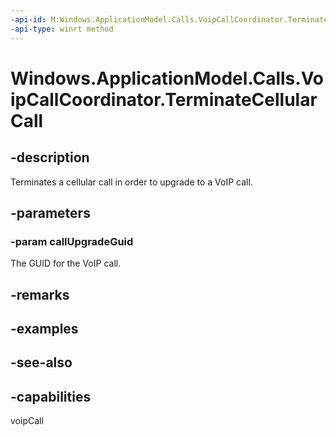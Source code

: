 ```yaml
---
-api-id: M:Windows.ApplicationModel.Calls.VoipCallCoordinator.TerminateCellularCall(System.Guid)
-api-type: winrt method
---
```


<!-- Method syntax
public void TerminateCellularCall(System.Guid callUpgradeGuid)
-->

# Windows.ApplicationModel.Calls.VoipCallCoordinator.TerminateCellularCall

## -description
Terminates a cellular call in order to upgrade to a VoIP call.

## -parameters
### -param callUpgradeGuid
The GUID for the VoIP call.

## -remarks

## -examples

## -see-also


## -capabilities
voipCall
